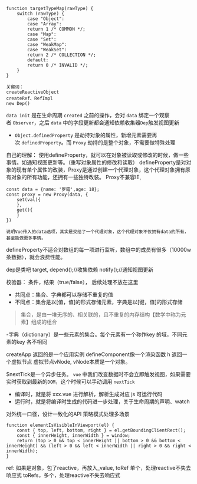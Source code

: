 ```
function targetTypeMap(rawType) {
    switch (rawType) {
        case "Object":
        case "Array":
        return 1 /* COMMON */;
        case "Map":
        case "Set":
        case "WeakMap":
        case "WeakSet":
        return 2 /* COLLECTION */;
        default:
        return 0 /* INVALID */;
    }
}

关键词：
createReactiveObject
createRef、RefImpl
new Dep()
```

`data init` 是在生命周期 `created` 之前的操作，会对 `data` 绑定一个观察者 `Observer`，之后 `data` 中的字段更新都会通知依赖收集器`Dep`触发视图更新

- `Object.definedProperty` 是劫持对象的属性，新增元素需要再次 `definedProperty`。而 `Proxy` 劫持的是整个对象，不需要做特殊处理

自己的理解：
使用defineProperty，就可以在对象被读取或修改的时候，做一些事情。如通知视图更新等。（重写对象属性的修改和读取）
defineProperty是对对象的现有单个属性的改装，Proxy是通过创建一个代理对象，这个代理对象拥有原有对象的所有功能，还拥有一些独特改装。
Proxy不兼容IE,

```
const data = {name: '罗霜',age: 18};
const proxy = new Proxy(data, {
    set(val){
    },
    get(){
    }
})

说明Vue传入的data选项，其实是交给了一个代理对象，这个代理对象不仅拥有data的所有，甚至能做更多事情。
```

defineProperty不适合对数组的每一项进行监听，数组中的成员有很多（10000w条数据），就会浪费性能。

dep是类吧
target,
depend();//收集依赖
notify();//通知视图更新

校验器：
条件，结果（true/false）， 后续处理不放在这里

- 共同点：集合、字典都可以存储不重复的值
- 不同点：集合是以[值，值]的形式存储元素，字典是以[键，值]的形式存储

> 集合，是由一堆无序的、相关联的，且不重复的内存结构【数学中称为元素】组成的组合

-字典（dictionary）是一些元素的集合。每个元素有一个称作key 的域，不同元素的key 各不相同

createApp 返回的是一个应用实例
defineComponent像一个渲染函数
h 返回一个虚拟节点
虚拟节点vNode, vNode本质是一个对象。

$nextTick是一个异步任务。
`vue` 中我们改变数据时不会立即触发视图，如果需要实时获取到最新的`DOM`，这个时候可以手动调用 `nextTick`

- 编译时，就是将 xxx.vue 进行解析，解析生成对应 js 可运行代码
- 运行时，就是将编译时生成的代码进一步处理，关于生命周期的声明、watch

对外统一口径，设计一致化的API
策略模式处理多场景

```
function elementIsVisibleInViewport(el) {
    const { top, left, bottom, right } = el.getBoundingClientRect();
    const { innerHeight, innerWidth } = window;
    return (top > 0 && top < innerHeight || bottom > 0 && bottom < innerHeight) && (left > 0 && left < innerWidth || right > 0 && right < innerWidth);
}
```

ref: 如果是对象，包了reactive，再放入_value,
toRef 单个，处理reactive不失去响应式
toRefs，多个，处理reactive不失去响应式
